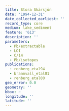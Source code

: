 ```yaml
---
title: Stora Skärsjön
date: '1994-12-31'
date_collected_earliest: ''
record_type: core
medium: lake_sediment
feature: '613'
description: ''
parameters:
  - Pb/extractable
  - LOI
  - C/14
  - Pb/isotopes
publications:
  - renberg_etal94
  - brannvall_etal01
  - renberg_etal00
geo_error: 0.0
geometry: ''
bbox: ~
longitude: ''
latitude: ''
---
```

